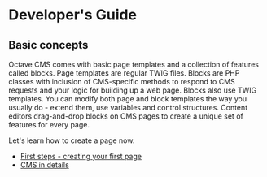 Developer's Guide
=================

## Basic concepts

Octave CMS comes with basic page templates and a collection of features called blocks. 
Page templates are regular TWIG files. 
Blocks are PHP classes with inclusion of CMS-specific methods to respond to CMS requests and your logic for building up a web page. 
Blocks also use TWIG templates. You can modify both page and block templates the way you usually do - extend them, use variables and control structures.
Content editors drag-and-drop blocks on CMS pages to create a unique set of features for every page.

Let's learn how to create a page now.

* [First steps - creating your first page](/docs/developers-guide/first-steps.md)
* [CMS in details](/docs/developers-guide/cms-in-details.md)
